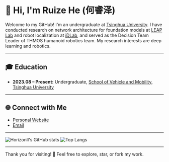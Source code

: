 # 👋 Hi, I'm Ruize He (何睿泽)

Welcome to my GitHub! I'm an undergraduate at [Tsinghua University](https://www.tsinghua.edu.cn). I have conducted research on network architecture for foundation models at [LEAP Lab](https://www.leaplab.ai) and robot localization at [iDLab](http://182.92.169.58/thulab/labweb), and served as the Decision Team Leader of THMOS humanoid robotics team. My research interests are deep learning and robotics.

---

## 🎓 Education

- **2023.08 – Present:** Undergraduate, [School of Vehicle and Mobility](https://www.svm.tsinghua.edu.cn), [Tsinghua University](https://www.tsinghua.edu.cn)

---

## 🌐 Connect with Me

- [Personal Website](https://horizonll.github.io/)
- [Email](mailto:herz23@mails.tsinghua.edu.cn)

---

![Horizonll's GitHub stats](https://github-readme-stats.vercel.app/api?username=Horizonll&show_icons=true&theme=radical)
![Top Langs](https://github-readme-stats.vercel.app/api/top-langs/?username=Horizonll&layout=compact&theme=radical)

---

Thank you for visiting! 🌟 Feel free to explore, star, or fork my work.
